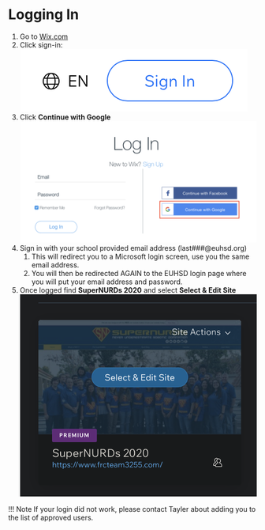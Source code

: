 # Logging In

1. Go to [Wix.com](https://www.wix.com)
2. Click sign-in:  
   ![](./assets/images/logging_in/wix-signin.png)
3. Click **Continue with Google**  ![google](./assets/images/logging_in/google.png)
4. Sign in with your school provided email address (last###@euhsd.org)
      1. This will redirect you to a Microsoft login screen, use you the same email address.
      2. You will then be redirected AGAIN to the EUHSD login page where you will put your email address and password.
5. Once logged find **SuperNURDs 2020** and select **Select & Edit Site**  
   ![](./assets/images/logging_in/edit.png)

!!! Note
    If your login did not work, please contact Tayler about adding you to the list of approved users.

